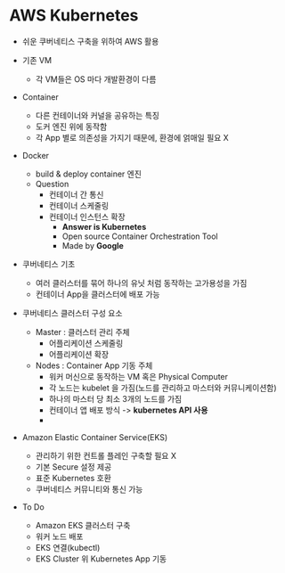 # AWS Kubernetes

* 쉬운 쿠버네티스 구축을 위하여 AWS 활용



* 기존 VM
  * 각 VM들은 OS 마다 개발환경이 다름
* Container
  * 다른 컨테이너와 커널을 공유하는 특징
  * 도커 엔진 위에 동작함
  * 각 App 별로 의존성을 가지기 때문에, 환경에 얽매일 필요 X
* Docker
  * build & deploy container 엔진
  * Question
    * 컨테이너 간 통신
    * 컨테이너 스케줄링
    * 컨테이너 인스턴스 확장
      * **Answer is Kubernetes**
      * Open source Container Orchestration Tool
      * Made by **Google**
* 쿠버네티스 기초
  * 여러 클러스터를 묶어 하나의 유닛 처럼 동작하는 고가용성을 가짐
  * 컨테이너 App을 클러스터에 배포 가능
* 쿠버네티스 클러스터 구성 요소
  * Master : 클러스터 관리 주체
    * 어플리케이션 스케줄링
    * 어플리케이션 확장
  * Nodes : Container App 기동 주체
    * 워커 머신으로 동작하는 VM 혹은 Physical Computer
    * 각 노드는 kubelet 을 가짐(노드를 관리하고 마스터와 커뮤니케이션함)
    * 하나의 마스터 당 최소 3개의 노드를 가짐
    * 컨테이너 앱 배포 방식 -> **kubernetes API 사용**
    * 
* Amazon Elastic Container Service(EKS)
  * 관리하기 위한 컨트롤 플레인 구축할 필요 X
  * 기본 Secure 설정 제공
  * 표준 Kubernetes 호환
  * 쿠버네티스 커뮤니티와 통신 가능
* To Do
  * Amazon EKS 클러스터 구축
  * 워커 노드 배포
  * EKS 연결(kubectl)
  * EKS Cluster 위 Kubernetes App 기동


